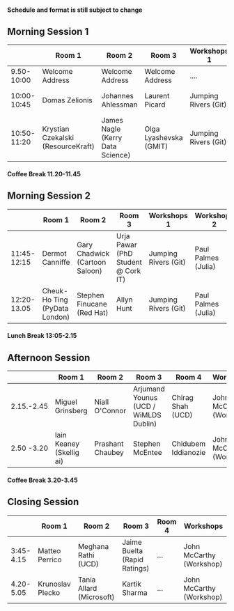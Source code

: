 
#### Schedule and format is still subject to change

## Morning Session 1

| |Room 1| Room 2 | Room 3 |Workshops 1| Workshops 2 |
|---|-------|-------|-------|-------|-------|
| 9.50-10:00|Welcome Address|  Welcome Address | Welcome Address |.... | .... | 
|	10:00-10:45	|	 Domas Zelionis	|	 Johannes Ahlessman	|	 Laurent Picard	|	Jumping Rivers (Git) | Paul Palmes (Julia)|
|	10:50-11:20	|	 Krystian Czekalski (ResourceKraft)	|	 James Nagle (Kerry Data Science)	|	 Olga Lyashevska (GMIT)	|	Jumping Rivers (Git) | Paul Palmes (Julia)|

#### Coffee Break 11.20-11.45

## Morning Session 2

| |Room 1| Room 2 | Room 3 | Workshops 1| Workshops 2 |
|-----|-------|-----|-----|-------|-------|
|	11:45-12:15	|	 Dermot Canniffe	|	Gary Chadwick (Cartoon Saloon)	|	 Urja Pawar (PhD Student @ Cork IT)	|Jumping Rivers (Git) | Paul Palmes (Julia)|
|	12:20-13.05	|	 Cheuk-Ho Ting (PyData London)	|	Stephen Finucane (Red Hat) 	|	 Allyn Hunt	|Jumping Rivers (Git) | Paul Palmes (Julia)|

#### Lunch Break 13:05-2.15

## Afternoon Session

| |Room 1| Room 2 | Room 3 | Room 4 | Workshops  |
|---|-----|-----|-----|-------|-------|
|2.15.-2.45| 	 Miguel Grinsberg	|	 Niall O'Connor	|	 Arjumand Younus (UCD / WiMLDS Dublin)	|	 Chirag Shah (UCD)	| John McCarthy (Workshop) |
|2.50 -3.20 | 	 Iain Keaney (Skellig  ai)	|	 Prashant Chaubey	|	Stephen McEntee	|	 Chidubem Iddianozie	| John McCarthy (Workshop) |


#### Coffee Break 3.20-3.45

## Closing Session

| |Room 1| Room 2 | Room 3 | Room 4 | Workshops  |
|---|-----|-----|-----|-------|-------|
|3:45-4.15| Matteo Perrico 	|	 Meghana Rathi (UCD)	|	Jaime Buelta (Rapid Ratings)	|	…	| John McCarthy (Workshop) 	|
|4.20-5.05 | Krunoslav Plecko	|		Tania Allard (Microsoft)|	 Kartik Sharma	|	…	|	 John McCarthy (Workshop) 	|


